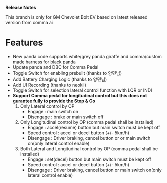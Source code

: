 <b/>**Release Notes**</b>

This branch is only for GM Chevolet Bolt EV based on latest released version from comma ai

# Features

  - New panda code supports white/grey panda giraffe and comma/custom made harness for black panda
  - Update panda and DBC for Comma Pedal
  - Toggle Switch for enabling prebuilt (thanks to 양민님)
  - Add Battery Charging Logic (thanks to 양민님)
  - Add UI Recording (thanks to neokii)
  - Toggle Switch for selection lateral control function with LQR or INDI
  - <b>Support Comma pedal for longitudinal control but this does not gurantee fully to provide the Stop & Go </b>
    1) Only Lateral control by OP
       - Engage : main switch on
       - Disengage : brake or main switch off
    2) Only Longitudinal control by OP (comma pedal shall be installed)
       - Engage : accel(resume) button but main switch must be kept off
       - Speed control : accel or decel button (+/- 5km/h)
       - Disengage : Driver braking, cancel button or or main switch on(only lateral control enable)
    3) Both Lateral and Longitudinal control by OP (comma pedal shall be installed)
       - Engage : set(decel) button but main switch must be kept off
       - Speed control : accel or decel button (+/- 5km/h)
       - Disengage : Driver braking, cancel button or main switch on(only lateral control enable)       
